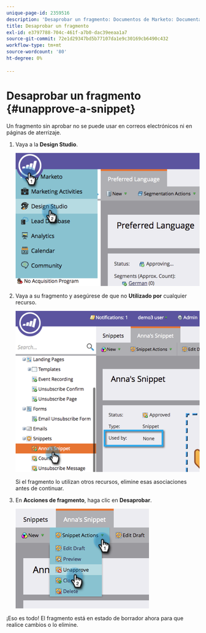 ```yaml
---
unique-page-id: 2359516
description: 'Desaprobar un fragmento: Documentos de Marketo: Documentación del producto'
title: Desaprobar un fragmento
exl-id: e3797788-704c-461f-a7b0-dac39eeaa1a7
source-git-commit: 72e1d29347bd5b77107da1e9c30169cb6490c432
workflow-type: tm+mt
source-wordcount: '80'
ht-degree: 0%

---
```


# Desaprobar un fragmento {#unapprove-a-snippet}

Un fragmento sin aprobar no se puede usar en correos electrónicos ni en páginas de aterrizaje.

1. Vaya a la **Design Studio**.

   ![](assets/image2014-9-16-10-3a41-3a18.png)

1. Vaya a su fragmento y asegúrese de que no **Utilizado por** cualquier recurso.

   ![](assets/image2014-9-16-10-3a41-3a27.png)

   Si el fragmento lo utilizan otros recursos, elimine esas asociaciones antes de continuar.

1. En **Acciones de fragmento**, haga clic en **Desaprobar**.

   ![](assets/image2014-9-16-10-3a41-3a54.png)

¡Eso es todo! El fragmento está en estado de borrador ahora para que realice cambios o lo elimine.
